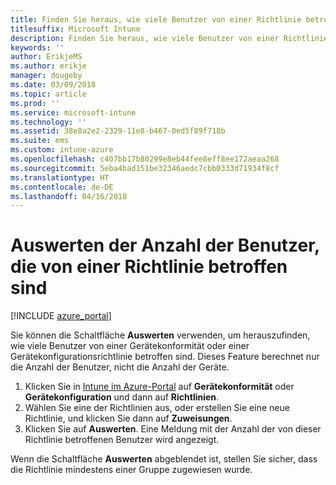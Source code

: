 ```yaml
---
title: Finden Sie heraus, wie viele Benutzer von einer Richtlinie betroffen sind
titlesuffix: Microsoft Intune
description: Finden Sie heraus, wie viele Benutzer von einer Richtlinie betroffen sind
keywords: ''
author: ErikjeMS
ms.author: erikje
manager: dougeby
ms.date: 03/09/2018
ms.topic: article
ms.prod: ''
ms.service: microsoft-intune
ms.technology: ''
ms.assetid: 38e8a2e2-2329-11e8-b467-0ed5f89f718b
ms.suite: ems
ms.custom: intune-azure
ms.openlocfilehash: c407bb17b80299e8eb44fee8eff8ee172aeaa268
ms.sourcegitcommit: 5eba4bad151be32346aedc7cbb0333d71934f8cf
ms.translationtype: HT
ms.contentlocale: de-DE
ms.lasthandoff: 04/16/2018
---
```

# <a name="evaluate-how-many-users-are-targeted-by-a-policy"></a>Auswerten der Anzahl der Benutzer, die von einer Richtlinie betroffen sind
[!INCLUDE [azure_portal](./includes/azure_portal.md)]

Sie können die Schaltfläche **Auswerten** verwenden, um herauszufinden, wie viele Benutzer von einer Gerätekonformität oder einer Gerätekonfigurationsrichtlinie betroffen sind. Dieses Feature berechnet nur die Anzahl der Benutzer, nicht die Anzahl der Geräte.

1.  Klicken Sie in [Intune im Azure-Portal](https://aka.ms/intuneportal) auf **Gerätekonformität** oder **Gerätekonfiguration** und dann auf **Richtlinien**.
2.  Wählen Sie eine der Richtlinien aus, oder erstellen Sie eine neue Richtlinie, und klicken Sie dann auf **Zuweisungen**.
3.  Klicken Sie auf **Auswerten**. Eine Meldung mit der Anzahl der von dieser Richtlinie betroffenen Benutzer wird angezeigt.

Wenn die Schaltfläche **Auswerten** abgeblendet ist, stellen Sie sicher, dass die Richtlinie mindestens einer Gruppe zugewiesen wurde.

